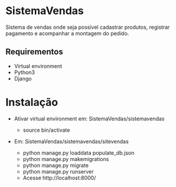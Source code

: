 # SistemaVendas
Sistema de vendas onde seja possível cadastrar produtos, registrar pagamento e acompanhar a montagem do pedido.

## Requirementos 
* Virtual environment
* Python3
* Django

# Instalação
* Ativar virtual environment em: SistemaVendas/sistemavendas
  * source bin/activate

* Em: SistemaVendas/sistemavendas/sitevendas
  * python manage.py loaddata populate_db.json
  * python manage.py makemigrations
  * python manage.py migrate
  * python manage.py runserver
  * Acesse http://localhost:8000/ 
